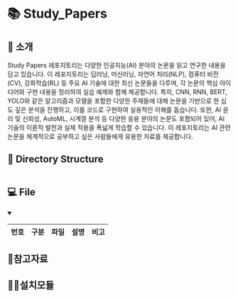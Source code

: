 # 📚 Study_Papers

## 📖 소개

Study Papers 레포지토리는 다양한 인공지능(AI) 분야의 논문을 읽고 연구한 내용을 담고 있습니다.
이 레포지토리는 딥러닝, 머신러닝, 자연어 처리(NLP), 컴퓨터 비전(CV), 강화학습(RL) 등 주요 AI 기술에 대한 최신 논문들을 다루며, 각 논문의 핵심 아이디어와 구현 내용을 정리하여 실습 예제와 함께 제공합니다.
특히, CNN, RNN, BERT, YOLO와 같은 알고리즘과 모델을 포함한 다양한 주제들에 대해 논문을 기반으로 한 심도 깊은 분석을 진행하고, 이를 코드로 구현하여 실용적인 이해를 돕습니다.
또한, AI 윤리 및 신뢰성, AutoML, 시계열 분석 등 다양한 응용 분야의 논문도 포함되어 있어, AI 기술의 이론적 발전과 실제 적용을 폭넓게 학습할 수 있습니다.
이 레포지토리는 AI 관련 논문을 체계적으로 공부하고 싶은 사람들에게 유용한 자료를 제공합니다.

## 📂 Directory Structure

```plaintext

```

## 💻 File

<details open>
<summary></summary>

|번호|구분|파일|설명|비고|
|--|--|--|--|--|

</details>

## 📝참고자료

## 👩‍💻설치모듈
